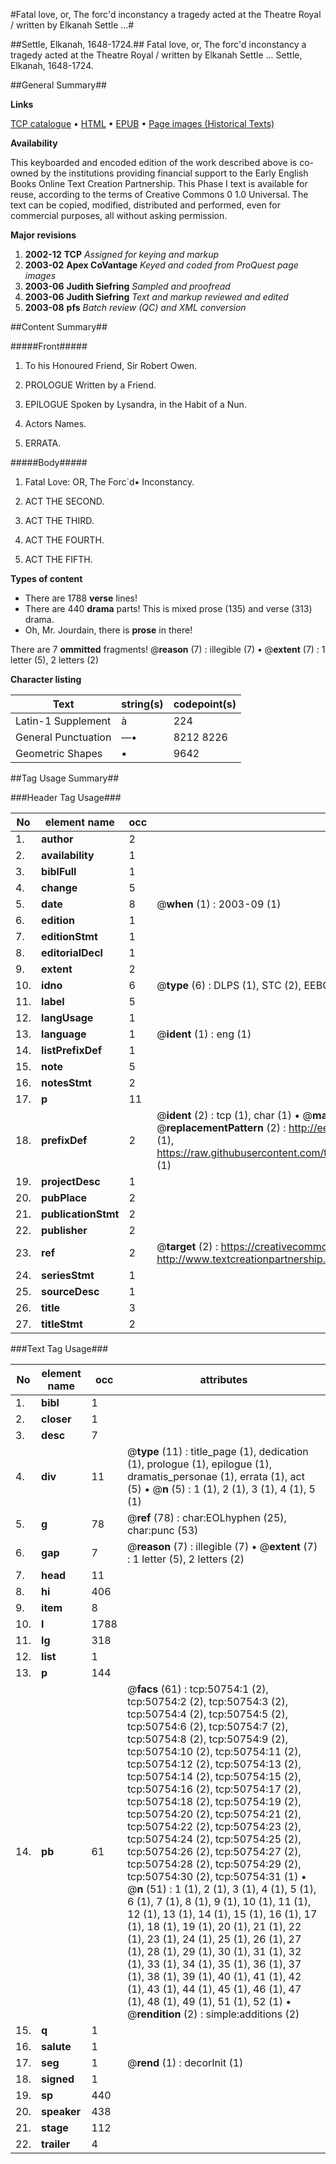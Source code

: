 #Fatal love, or, The forc'd inconstancy a tragedy acted at the Theatre Royal / written by Elkanah Settle ...#

##Settle, Elkanah, 1648-1724.##
Fatal love, or, The forc'd inconstancy a tragedy acted at the Theatre Royal / written by Elkanah Settle ...
Settle, Elkanah, 1648-1724.

##General Summary##

**Links**

[TCP catalogue](http://www.ota.ox.ac.uk/tcp/)  • 
[HTML](http://tei.it.ox.ac.uk/tcp/Texts-HTML/free/A59/A59311.html)  • 
[EPUB](http://tei.it.ox.ac.uk/tcp/Texts-EPUB/free/A59/A59311.epub) • 
[Page images (Historical Texts)](https://data.historicaltexts.jisc.ac.uk/view?pubId=eebo-11907432e&pageId=eebo-11907432e-50754-1)

**Availability**

This keyboarded and encoded edition of the
	       work described above is co-owned by the institutions
	       providing financial support to the Early English Books
	       Online Text Creation Partnership. This Phase I text is
	       available for reuse, according to the terms of Creative
	       Commons 0 1.0 Universal. The text can be copied,
	       modified, distributed and performed, even for
	       commercial purposes, all without asking permission.

**Major revisions**

1. __2002-12__ __TCP__ *Assigned for keying and markup*
1. __2003-02__ __Apex CoVantage__ *Keyed and coded from ProQuest page images*
1. __2003-06__ __Judith Siefring__ *Sampled and proofread*
1. __2003-06__ __Judith Siefring__ *Text and markup reviewed and edited*
1. __2003-08__ __pfs__ *Batch review (QC) and XML conversion*

##Content Summary##

#####Front#####

1. To his Honoured Friend, Sir Robert Owen.

1. PROLOGUE Written by a Friend.

1. EPILOGUE Spoken by Lysandra, in the Habit of a Nun.

1. Actors Names.

1. ERRATA.

#####Body#####

1. Fatal Love: OR, The Forc`d▪ Inconstancy.

1. ACT THE SECOND.

1. ACT THE THIRD.

1. ACT THE FOURTH.

1. ACT THE FIFTH.

**Types of content**

  * There are 1788 **verse** lines!
  * There are 440 **drama** parts! This is mixed prose (135) and verse (313) drama.
  * Oh, Mr. Jourdain, there is **prose** in there!

There are 7 **ommitted** fragments! 
 @__reason__ (7) : illegible (7)  •  @__extent__ (7) : 1 letter (5), 2 letters (2)

**Character listing**


|Text|string(s)|codepoint(s)|
|---|---|---|
|Latin-1 Supplement|à|224|
|General Punctuation|—•|8212 8226|
|Geometric Shapes|▪|9642|

##Tag Usage Summary##

###Header Tag Usage###

|No|element name|occ|attributes|
|---|---|---|---|
|1.|__author__|2||
|2.|__availability__|1||
|3.|__biblFull__|1||
|4.|__change__|5||
|5.|__date__|8| @__when__ (1) : 2003-09 (1)|
|6.|__edition__|1||
|7.|__editionStmt__|1||
|8.|__editorialDecl__|1||
|9.|__extent__|2||
|10.|__idno__|6| @__type__ (6) : DLPS (1), STC (2), EEBO-CITATION (1), OCLC (1), VID (1)|
|11.|__label__|5||
|12.|__langUsage__|1||
|13.|__language__|1| @__ident__ (1) : eng (1)|
|14.|__listPrefixDef__|1||
|15.|__note__|5||
|16.|__notesStmt__|2||
|17.|__p__|11||
|18.|__prefixDef__|2| @__ident__ (2) : tcp (1), char (1)  •  @__matchPattern__ (2) : ([0-9\-]+):([0-9IVX]+) (1), (.+) (1)  •  @__replacementPattern__ (2) : http://eebo.chadwyck.com/downloadtiff?vid=$1&page=$2 (1), https://raw.githubusercontent.com/textcreationpartnership/Texts/master/tcpchars.xml#$1 (1)|
|19.|__projectDesc__|1||
|20.|__pubPlace__|2||
|21.|__publicationStmt__|2||
|22.|__publisher__|2||
|23.|__ref__|2| @__target__ (2) : https://creativecommons.org/publicdomain/zero/1.0/ (1), http://www.textcreationpartnership.org/docs/. (1)|
|24.|__seriesStmt__|1||
|25.|__sourceDesc__|1||
|26.|__title__|3||
|27.|__titleStmt__|2||


###Text Tag Usage###

|No|element name|occ|attributes|
|---|---|---|---|
|1.|__bibl__|1||
|2.|__closer__|1||
|3.|__desc__|7||
|4.|__div__|11| @__type__ (11) : title_page (1), dedication (1), prologue (1), epilogue (1), dramatis_personae (1), errata (1), act (5)  •  @__n__ (5) : 1 (1), 2 (1), 3 (1), 4 (1), 5 (1)|
|5.|__g__|78| @__ref__ (78) : char:EOLhyphen (25), char:punc (53)|
|6.|__gap__|7| @__reason__ (7) : illegible (7)  •  @__extent__ (7) : 1 letter (5), 2 letters (2)|
|7.|__head__|11||
|8.|__hi__|406||
|9.|__item__|8||
|10.|__l__|1788||
|11.|__lg__|318||
|12.|__list__|1||
|13.|__p__|144||
|14.|__pb__|61| @__facs__ (61) : tcp:50754:1 (2), tcp:50754:2 (2), tcp:50754:3 (2), tcp:50754:4 (2), tcp:50754:5 (2), tcp:50754:6 (2), tcp:50754:7 (2), tcp:50754:8 (2), tcp:50754:9 (2), tcp:50754:10 (2), tcp:50754:11 (2), tcp:50754:12 (2), tcp:50754:13 (2), tcp:50754:14 (2), tcp:50754:15 (2), tcp:50754:16 (2), tcp:50754:17 (2), tcp:50754:18 (2), tcp:50754:19 (2), tcp:50754:20 (2), tcp:50754:21 (2), tcp:50754:22 (2), tcp:50754:23 (2), tcp:50754:24 (2), tcp:50754:25 (2), tcp:50754:26 (2), tcp:50754:27 (2), tcp:50754:28 (2), tcp:50754:29 (2), tcp:50754:30 (2), tcp:50754:31 (1)  •  @__n__ (51) : 1 (1), 2 (1), 3 (1), 4 (1), 5 (1), 6 (1), 7 (1), 8 (1), 9 (1), 10 (1), 11 (1), 12 (1), 13 (1), 14 (1), 15 (1), 16 (1), 17 (1), 18 (1), 19 (1), 20 (1), 21 (1), 22 (1), 23 (1), 24 (1), 25 (1), 26 (1), 27 (1), 28 (1), 29 (1), 30 (1), 31 (1), 32 (1), 33 (1), 34 (1), 35 (1), 36 (1), 37 (1), 38 (1), 39 (1), 40 (1), 41 (1), 42 (1), 43 (1), 44 (1), 45 (1), 46 (1), 47 (1), 48 (1), 49 (1), 51 (1), 52 (1)  •  @__rendition__ (2) : simple:additions (2)|
|15.|__q__|1||
|16.|__salute__|1||
|17.|__seg__|1| @__rend__ (1) : decorInit (1)|
|18.|__signed__|1||
|19.|__sp__|440||
|20.|__speaker__|438||
|21.|__stage__|112||
|22.|__trailer__|4||

